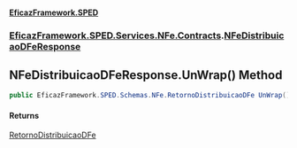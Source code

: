 #### [EficazFramework.SPED](EficazFrameworkSPED.md 'EficazFramework SPED')
### [EficazFramework.SPED.Services.NFe.Contracts](EficazFramework.SPED.Services.NFe.Contracts.md 'EficazFramework.SPED.Services.NFe.Contracts').[NFeDistribuicaoDFeResponse](EficazFramework.SPED.Services.NFe.Contracts/NFeDistribuicaoDFeResponse.md 'EficazFramework.SPED.Services.NFe.Contracts.NFeDistribuicaoDFeResponse')

## NFeDistribuicaoDFeResponse.UnWrap() Method

```csharp
public EficazFramework.SPED.Schemas.NFe.RetornoDistribuicaoDFe UnWrap();
```

#### Returns
[RetornoDistribuicaoDFe](EficazFramework.SPED.Schemas.NFe/RetornoDistribuicaoDFe.md 'EficazFramework.SPED.Schemas.NFe.RetornoDistribuicaoDFe')